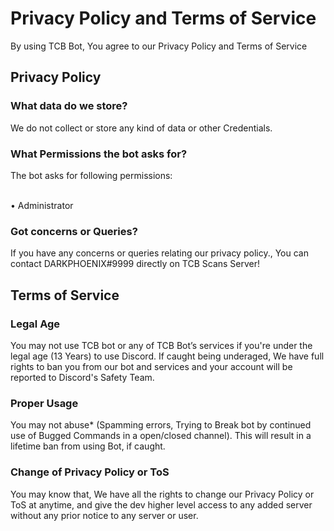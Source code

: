 # Privacy Policy and Terms of Service
<p>By using TCB Bot, You agree to our Privacy Policy and Terms of Service</p>

<h2>Privacy Policy</h2>
<h3>What data do we store?</h3>
<p>We do not collect or store any kind of data or other Credentials.</p>
 
<h3>What Permissions the bot asks for?</h3>

<p>The bot asks for following permissions:</p>
<br>• Administrator 

<h3>Got concerns or Queries?</h3>
<p>If you have any concerns or queries relating our privacy policy., You can contact DARKPHOENIX#9999 directly on TCB Scans Server!</p>

<h2>Terms of Service</h2>
<h3>Legal Age</h3>
<p>You may not use TCB bot or any of TCB Bot’s services if you're under the legal age (13 Years) to use Discord. If caught being underaged, We have full rights to ban you from our bot and services and your account will be reported to Discord's Safety Team.</p>

<h3>Proper Usage</h3>
<p>You may not abuse* (Spamming errors, Trying to Break bot by continued use of Bugged Commands in a open/closed channel). This will result in a lifetime ban from using Bot, if caught.</p>

<h3>Change of Privacy Policy or ToS</h3>
<p>You may know that, We have all the rights to change our Privacy Policy or ToS at anytime, and give the dev higher level access to any added server without any prior notice to any server or user.</p>

